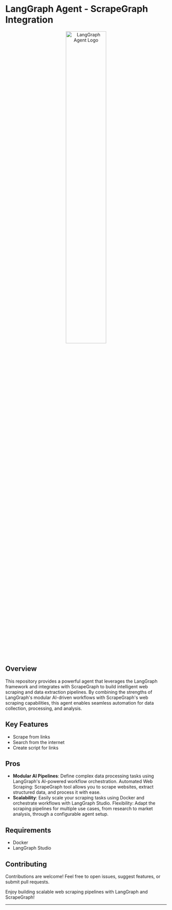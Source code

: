 # LangGraph Agent - ScrapeGraph Integration

<p align="center"> <img src="https://github.com/ScrapeGraphAI/Scrapegraph-ai/blob/main/docs/assets/scrapegraphai_logo.png" alt="LangGraph Agent Logo" style="width: 50%;"> </p>

## Overview

This repository provides a powerful agent that leverages the LangGraph framework and integrates with ScrapeGraph to build intelligent web scraping and data extraction pipelines. By combining the strengths of LangGraph's modular AI-driven workflows with ScrapeGraph's web scraping capabilities, this agent enables seamless automation for data collection, processing, and analysis.

## Key Features
- Scrape from links
- Search from the internet 
- Create script for links

## Pros
- **Modular AI Pipelines**: Define complex data processing tasks using LangGraph's AI-powered workflow orchestration.
Automated Web Scraping: ScrapeGraph tool allows you to scrape websites, extract structured data, and process it with ease.
- **Scalability**: Easily scale your scraping tasks using Docker and orchestrate workflows with LangGraph Studio.
Flexibility: Adapt the scraping pipelines for multiple use cases, from research to market analysis, through a configurable agent setup.

## Requirements
- Docker
- LangGraph Studio


## Contributing

Contributions are welcome! Feel free to open issues, suggest features, or submit pull requests.

Enjoy building scalable web scraping pipelines with LangGraph and ScrapeGraph!
***